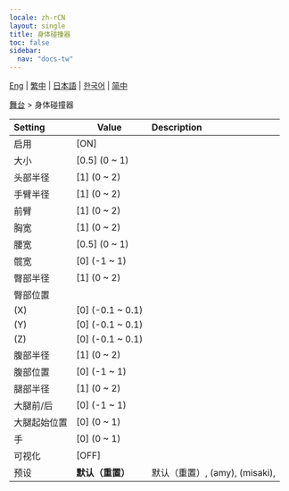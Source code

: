 ```yaml
---
locale: zh-rCN
layout: single
title: 身体碰撞器
toc: false
sidebar:
  nav: "docs-tw"
---
```

[Eng](/dancexr/menu/2025.4/stage/body_colliders) | [繁中](/tw/dancexr/menu/2025.4/stage/body_colliders) | [日本語](/jp/dancexr/menu/2025.4/stage/body_colliders) | [한국어](/kr/dancexr/menu/2025.4/stage/body_colliders) | [简中](/zh/dancexr/menu/2025.4/stage/body_colliders)

[舞台](../menu#舞台) > 身体碰撞器



| Setting | Value | Description |
| :--- | --- | :--- |
|<nobr>启用</nobr>| [ON] | 
|<nobr>大小</nobr>| [0.5] (0 ~ 1) | 
|<nobr>头部半径</nobr>| [1] (0 ~ 2) | 
|<nobr>手臂半径</nobr>| [1] (0 ~ 2) | 
|<nobr>前臂</nobr>| [1] (0 ~ 2) | 
|<nobr>胸宽</nobr>| [1] (0 ~ 2) | 
|<nobr>腰宽</nobr>| [0.5] (0 ~ 1) | 
|<nobr>髋宽</nobr>| [0] (-1 ~ 1) | 
|<nobr>臀部半径</nobr>| [1] (0 ~ 2) | 
|<nobr>臀部位置</nobr>|| 
|<nobr>(X)</nobr>| [0] (-0.1 ~ 0.1) | 
|<nobr>(Y)</nobr>| [0] (-0.1 ~ 0.1) | 
|<nobr>(Z)</nobr>| [0] (-0.1 ~ 0.1) | 
|<nobr>腹部半径</nobr>| [1] (0 ~ 2) | 
|<nobr>腹部位置</nobr>| [0] (-1 ~ 1) | 
|<nobr>腿部半径</nobr>| [1] (0 ~ 2) | 
|<nobr>大腿前/后</nobr>| [0] (-1 ~ 1) | 
|<nobr>大腿起始位置</nobr>| [0] (0 ~ 1) | 
|<nobr>手</nobr>| [0] (0 ~ 1) | 
|<nobr>可视化</nobr>| [OFF] | 
|<nobr>预设</nobr>| **默认（重置）** | 默认（重置）, (amy), (misaki),  |
